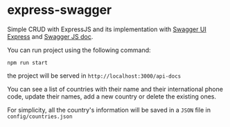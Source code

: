 # express-swagger

Simple CRUD with ExpressJS and its implementation with [Swagger UI Express](https://www.npmjs.com/package/swagger-ui-express) and [Swagger JS doc](https://www.npmjs.com/package/swagger-jsdoc).

You can run project using the following command:

`npm run start`

the project will be served in `http://localhost:3000/api-docs`

You can see a list of countries with their name and their international phone code, update their names, add a new country or delete the existing ones.

For simplicity, all the country's information will be saved in a `JSON` file in `config/countries.json`
